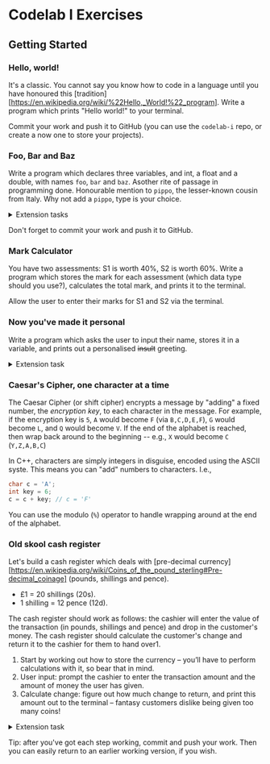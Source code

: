 # Codelab I Exercises

## Getting Started

### Hello, world!

It's a classic. You cannot say you know how to code in a language until you have honoured this [tradition][https://en.wikipedia.org/wiki/%22Hello,_World!%22_program].
Write a program which prints "Hello world!" to your terminal.

Commit your work and push it to GitHub (you can use the `codelab-i` repo, or create a now one to store your projects).

### Foo, Bar and Baz

Write a program which declares three variables, and int, a float and a double, with names `foo`, `bar` and `baz`. Asother rite of passage in programming done. Honourable mention to `pippo`, the lesser-known cousin from Italy. Why not add a `pippo`, type is your choice.

<details>
<summary>Extension tasks</summary>

- What is the largest and the smallest number an `int` can hold?
- How many decimal places can a `float` represent?
- What about a double?
- Read up on floating-point errors.
</details>

Don't forget to commit your work and push it to GitHub.

### Mark Calculator

You have two assessments: S1 is worth 40%, S2 is worth 60%. Write a program which stores the mark for each assessment (which data type should you use?), calculates the total mark, and prints it to the terminal.

Allow the user to enter their marks for S1 and S2 via the terminal.
</details>

### Now you've made it personal

Write a program which asks the user to input their name, stores it in a variable, and prints out a personalised ~~insult~~ greeting.

<details>
<summary>Extension task</summary>

Test it. What if the user enters a first and last name?
</details>

### Caesar's Cipher, one character at a time

The Caesar Cipher (or shift cipher) encrypts a message by "adding" a fixed number, the *encryption key*, to each character in the message.
For example, if the encryption key is `5`, `A` would become `F` (via `B,C,D,E,F`), `G` would become `L`, and `Q` would become `V`. If the end of the alphabet is reached, then wrap back around to the beginning -- e.g., `X` would become `C` (`Y,Z,A,B,C`)

In C++, characters are simply integers in disguise, encoded using the ASCII syste. This means you can "add" numbers to characters. I.e.,
```c++
char c = 'A';
int key = 6;
c = c + key; // c = 'F'
```
You can use the modulo (`%`) operator to handle wrapping around at the end of the alphabet.

### Old skool cash register

Let's build a cash register which deals with [pre-decimal currency][https://en.wikipedia.org/wiki/Coins_of_the_pound_sterling#Pre-decimal_coinage] (pounds, shillings and pence).

- £1 = 20 shillings (20s).
- 1 shilling = 12 pence (12d).

The cash register should work as follows: the cashier will enter the value of the transaction (in pounds, shillings and pence) and drop in the customer's money. The cash register should calculate the customer's change and return it to the cashier for them to hand over1.

1. Start by working out how to store the currency – you’ll have to perform calculations with it, so bear that in mind.
1. User input: prompt the cashier to enter the transaction amount and the amount of money the user has given.
3. Calculate change: figure out how much change to return, and print this amount out to the terminal – fantasy customers dislike being given too many coins!

<details>
<summary>Extension task</summary>

Modify your cash register to work with coins. I.e., calculate the coins needed for the given change.
The following coins were used:

- Crown = 5 shillings
- Half crown = 2 shillings and 6 pence
- Florin = 2 shillings
- Shilling = 1 shilling
- Sixpence = 6 pence
- Threepence = 3 pence
- Penny = 1 pence

For example, change of 1 shilling and 10 pence could be given as a one shilling coin plus ten pennies, but nobody likes having a pocket full of shrapnel, so it would be better to give the customer one shilling, one sixpence, one threepence and a penny.
</details>

Tip: after you've got each step working, commit and push your work. Then you can easily return to an earlier working version, if you wish.

